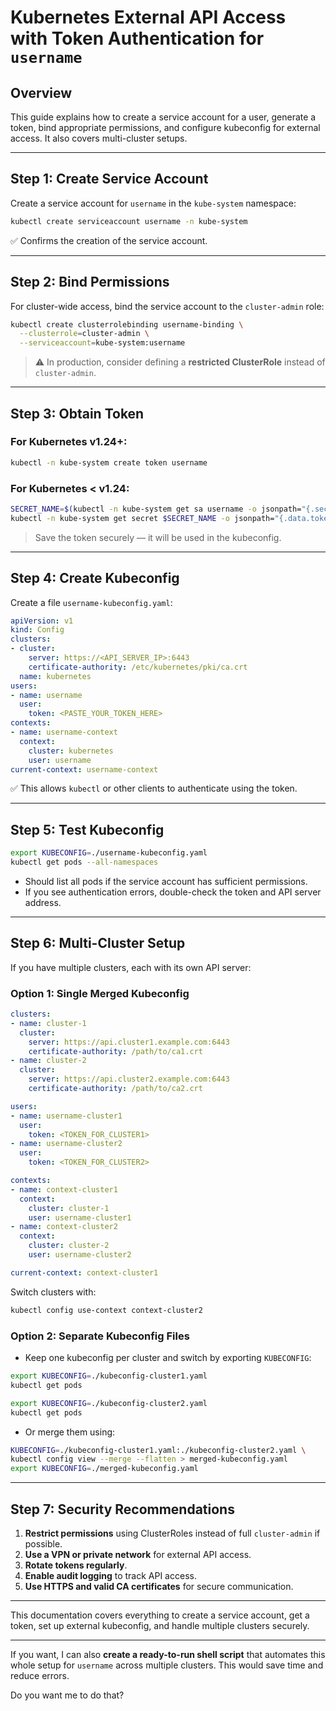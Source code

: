 # Kubernetes External API Access with Token Authentication for `username`

## **Overview**

This guide explains how to create a service account for a user, generate a token, bind appropriate permissions, and configure kubeconfig for external access. It also covers multi-cluster setups.

---

## **Step 1: Create Service Account**

Create a service account for `username` in the `kube-system` namespace:

```bash
kubectl create serviceaccount username -n kube-system
```

✅ Confirms the creation of the service account.

---

## **Step 2: Bind Permissions**

For cluster-wide access, bind the service account to the `cluster-admin` role:

```bash
kubectl create clusterrolebinding username-binding \
  --clusterrole=cluster-admin \
  --serviceaccount=kube-system:username
```

> ⚠️ In production, consider defining a **restricted ClusterRole** instead of `cluster-admin`.

---

## **Step 3: Obtain Token**

### For Kubernetes v1.24+:

```bash
kubectl -n kube-system create token username
```

### For Kubernetes < v1.24:

```bash
SECRET_NAME=$(kubectl -n kube-system get sa username -o jsonpath="{.secrets[0].name}")
kubectl -n kube-system get secret $SECRET_NAME -o jsonpath="{.data.token}" | base64 --decode
```

> Save the token securely — it will be used in the kubeconfig.

---

## **Step 4: Create Kubeconfig**

Create a file `username-kubeconfig.yaml`:

```yaml
apiVersion: v1
kind: Config
clusters:
- cluster:
    server: https://<API_SERVER_IP>:6443
    certificate-authority: /etc/kubernetes/pki/ca.crt
  name: kubernetes
users:
- name: username
  user:
    token: <PASTE_YOUR_TOKEN_HERE>
contexts:
- name: username-context
  context:
    cluster: kubernetes
    user: username
current-context: username-context
```

✅ This allows `kubectl` or other clients to authenticate using the token.

---

## **Step 5: Test Kubeconfig**

```bash
export KUBECONFIG=./username-kubeconfig.yaml
kubectl get pods --all-namespaces
```

* Should list all pods if the service account has sufficient permissions.
* If you see authentication errors, double-check the token and API server address.

---

## **Step 6: Multi-Cluster Setup**

If you have multiple clusters, each with its own API server:

### Option 1: Single Merged Kubeconfig

```yaml
clusters:
- name: cluster-1
  cluster:
    server: https://api.cluster1.example.com:6443
    certificate-authority: /path/to/ca1.crt
- name: cluster-2
  cluster:
    server: https://api.cluster2.example.com:6443
    certificate-authority: /path/to/ca2.crt

users:
- name: username-cluster1
  user:
    token: <TOKEN_FOR_CLUSTER1>
- name: username-cluster2
  user:
    token: <TOKEN_FOR_CLUSTER2>

contexts:
- name: context-cluster1
  context:
    cluster: cluster-1
    user: username-cluster1
- name: context-cluster2
  context:
    cluster: cluster-2
    user: username-cluster2

current-context: context-cluster1
```

Switch clusters with:

```bash
kubectl config use-context context-cluster2
```

### Option 2: Separate Kubeconfig Files

* Keep one kubeconfig per cluster and switch by exporting `KUBECONFIG`:

```bash
export KUBECONFIG=./kubeconfig-cluster1.yaml
kubectl get pods

export KUBECONFIG=./kubeconfig-cluster2.yaml
kubectl get pods
```

* Or merge them using:

```bash
KUBECONFIG=./kubeconfig-cluster1.yaml:./kubeconfig-cluster2.yaml \
kubectl config view --merge --flatten > merged-kubeconfig.yaml
export KUBECONFIG=./merged-kubeconfig.yaml
```

---

## **Step 7: Security Recommendations**

1. **Restrict permissions** using ClusterRoles instead of full `cluster-admin` if possible.
2. **Use a VPN or private network** for external API access.
3. **Rotate tokens regularly**.
4. **Enable audit logging** to track API access.
5. **Use HTTPS and valid CA certificates** for secure communication.

---

This documentation covers everything to create a service account, get a token, set up external kubeconfig, and handle multiple clusters securely.

---

If you want, I can also **create a ready-to-run shell script** that automates this whole setup for `username` across multiple clusters. This would save time and reduce errors.

Do you want me to do that?
